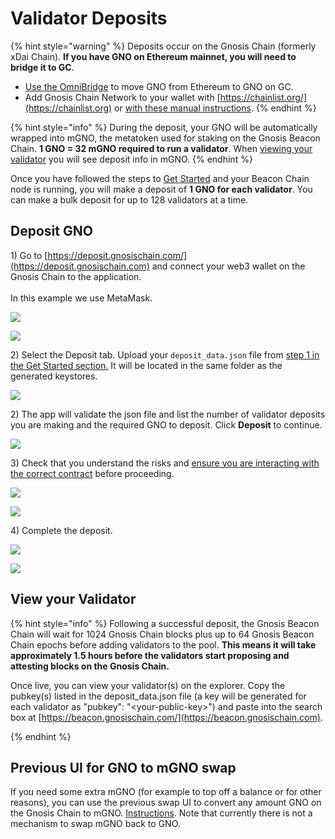 # Validator Deposits

{% hint style="warning" %}
Deposits occur on the Gnosis Chain (formerly xDai Chain). **If you have GNO on Ethereum mainnet, you will need to bridge it to GC**.&#x20;

* [Use the OmniBridge](https://omni.xdaichain.com/bridge) to move GNO from Ethereum to GNO on GC.&#x20;
* Add Gnosis Chain Network to your wallet with [https://chainlist.org/](https://chainlist.org) or [with these manual instructions](https://www.xdaichain.com/for-users/wallets/metamask/metamask-setup).
{% endhint %}

{% hint style="info" %}
During the deposit, your GNO will be automatically wrapped into mGNO, the metatoken used for staking on the Gnosis Beacon Chain. **1 GNO = 32 mGNO required to run a validator**.  When [viewing your validator](./#view-your-validator) you will see deposit info in mGNO.
{% endhint %}

Once you have followed the steps to [Get Started](../get-started-node-setup/) and your Beacon Chain node is running, you will make a deposit of **1 GNO for each validator**. You can make a bulk deposit for up to 128 validators at a time.

## Deposit GNO

1\) Go to [https://deposit.gnosischain.com/](https://deposit.gnosischain.com) and connect your web3 wallet on the Gnosis Chain to the application. \
\
In this example we use MetaMask.

![](<../../.gitbook/assets/UI-1 (1).png>)

![](<../../.gitbook/assets/UI-2 (1).png>)

2\) Select the Deposit tab. Upload your `deposit_data.json` file from [step 1 in the Get Started section.](../get-started-node-setup/#step-1-generate-validator-account-s-and-deposit-data) It will be located in the same folder as the generated keystores.

![](../../.gitbook/assets/upload-info1.png)

2\) The app will validate the json file and list the number of validator deposits you are making and the required GNO to deposit. Click **Deposit** to continue.

![](../../.gitbook/assets/deposit-2.png)

3\) Check that you understand the risks and [ensure you are interacting with the correct contract](deposit-safety-instructions.md) before proceeding.

![](../../.gitbook/assets/deposit-3.png)

![](../../.gitbook/assets/deposit-4.png)

4\) Complete the deposit.&#x20;

![](../../.gitbook/assets/confirm.png)

![](../../.gitbook/assets/dep-made.png)

## View your Validator

{% hint style="info" %}
Following a successful deposit, the Gnosis Beacon Chain will wait for 1024 Gnosis Chain blocks plus up to 64 Gnosis Beacon Chain epochs before adding validators to the pool. **This means it will take approximately 1.5 hours before the validators start proposing and attesting blocks on the Gnosis Chain.**

Once live, you can view your validator(s) on the explorer. Copy the pubkey(s)  listed in the deposit\_data.json file (a key will be generated for each validator as "pubkey": "\<your-public-key>") and paste into the search box at [https://beacon.gnosischain.com/](https://beacon.gnosischain.com).


{% endhint %}

## Previous UI for GNO to mGNO swap

If you need some extra mGNO (for example to top off a balance or for other reasons), you can use the previous swap UI to convert any amount GNO on the Gnosis Chain to mGNO. [Instructions](convert-gno-to-mgno.md). Note that currently there is not a mechanism to swap mGNO back to GNO.&#x20;
